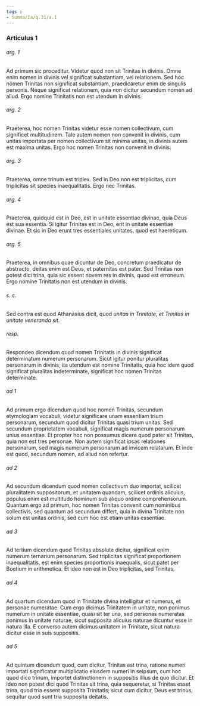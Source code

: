 ```yaml
---
tags : 
- Summa/Ia/q.31/a.1
---
```


### Articulus 1

###### arg. 1
Ad primum sic proceditur. Videtur quod non sit Trinitas in divinis. Omne enim nomen in divinis vel significat substantiam, vel relationem. Sed hoc nomen Trinitas non significat substantiam, praedicaretur enim de singulis personis. Neque significat relationem, quia non dicitur secundum nomen ad aliud. Ergo nomine Trinitatis non est utendum in divinis.

###### arg. 2
Praeterea, hoc nomen Trinitas videtur esse nomen collectivum, cum significet multitudinem. Tale autem nomen non convenit in divinis, cum unitas importata per nomen collectivum sit minima unitas, in divinis autem est maxima unitas. Ergo hoc nomen Trinitas non convenit in divinis.

###### arg. 3
Praeterea, omne trinum est triplex. Sed in Deo non est triplicitas, cum triplicitas sit species inaequalitatis. Ergo nec Trinitas.

###### arg. 4
Praeterea, quidquid est in Deo, est in unitate essentiae divinae, quia Deus est sua essentia. Si igitur Trinitas est in Deo, erit in unitate essentiae divinae. Et sic in Deo erunt tres essentiales unitates, quod est haereticum.

###### arg. 5
Praeterea, in omnibus quae dicuntur de Deo, concretum praedicatur de abstracto, deitas enim est Deus, et paternitas est pater. Sed Trinitas non potest dici trina, quia sic essent novem res in divinis, quod est erroneum. Ergo nomine Trinitatis non est utendum in divinis.

###### s. c.
Sed contra est quod Athanasius dicit, quod *unitas in Trinitate, et Trinitas in unitate veneranda sit*.

###### resp.
Respondeo dicendum quod nomen Trinitatis in divinis significat determinatum numerum personarum. Sicut igitur ponitur pluralitas personarum in divinis, ita utendum est nomine Trinitatis, quia hoc idem quod significat pluralitas indeterminate, significat hoc nomen Trinitas determinate.

###### ad 1
Ad primum ergo dicendum quod hoc nomen Trinitas, secundum etymologiam vocabuli, videtur significare unam essentiam trium personarum, secundum quod dicitur Trinitas quasi trium unitas. Sed secundum proprietatem vocabuli, significat magis numerum personarum unius essentiae. Et propter hoc non possumus dicere quod pater sit Trinitas, quia non est tres personae. Non autem significat ipsas relationes personarum, sed magis numerum personarum ad invicem relatarum. Et inde est quod, secundum nomen, ad aliud non refertur.

###### ad 2
Ad secundum dicendum quod nomen collectivum duo importat, scilicet pluralitatem suppositorum, et unitatem quandam, scilicet ordinis alicuius, populus enim est multitudo hominum sub aliquo ordine comprehensorum. Quantum ergo ad primum, hoc nomen Trinitas convenit cum nominibus collectivis, sed quantum ad secundum differt, quia in divina Trinitate non solum est unitas ordinis, sed cum hoc est etiam unitas essentiae.

###### ad 3
Ad tertium dicendum quod Trinitas absolute dicitur, significat enim numerum ternarium personarum. Sed triplicitas significat proportionem inaequalitatis, est enim species proportionis inaequalis, sicut patet per Boetium in arithmetica. Et ideo non est in Deo triplicitas, sed Trinitas.

###### ad 4
Ad quartum dicendum quod in Trinitate divina intelligitur et numerus, et personae numeratae. Cum ergo dicimus Trinitatem in unitate, non ponimus numerum in unitate essentiae, quasi sit ter una, sed personas numeratas ponimus in unitate naturae, sicut supposita alicuius naturae dicuntur esse in natura illa. E converso autem dicimus unitatem in Trinitate, sicut natura dicitur esse in suis suppositis.

###### ad 5
Ad quintum dicendum quod, cum dicitur, Trinitas est trina, ratione numeri importati significatur multiplicatio eiusdem numeri in seipsum, cum hoc quod dico trinum, importet distinctionem in suppositis illius de quo dicitur. Et ideo non potest dici quod Trinitas sit trina, quia sequeretur, si Trinitas esset trina, quod tria essent supposita Trinitatis; sicut cum dicitur, Deus est trinus, sequitur quod sunt tria supposita deitatis.


